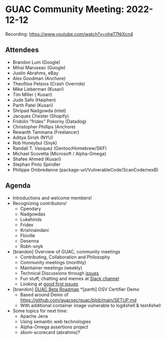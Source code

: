 # GUAC Community Meeting: 2022-12-12

Recording: https://www.youtube.com/watch?v=oheT7NjXcn4

## Attendees
* Brandon Lum (Google)
* Mihai Maruseac (Google)
* Justin Abrahms, eBay
* Alex Goodman (Anchore)
* Theofilos Petsios (Crash Override)
* Mike Lieberman (Kusari)
* Tim Miller ( Kusari)
* Jude Safo (Haiphen)
* Parth Patel (Kusari)
* Shripad Nadgowda (intel)
* Jacques Chester (Shopify)
* Fridolin "fridex" Pokorny (Datadog)
* Christopher Phillips (Anchore)
* Rewanth Tammana (Freelancer)
* Aditya Sirish (NYU)
* Rob Honeybul (Snyk)
* Randall T. Vasquez (Gentoo/Homebrew/SKF)
* Michael Scovetta (Microsoft / Alpha-Omega)
* Shafee Ahmed (Kusari)
* Stephan Pinto Spindler
* Philippe Ombredanne (package-url/VulnerableCode/ScanCode/nexB)

## Agenda

* Introductions and welcome members!
* Recognizing contributors!
    * Cpendary
    * Nadgowdas
    * Lukehinds
    * Fridex
    * Krishnaindani
    * Fbiville
    * Desenna
    * Robh-snyk 
* [brandon] Overview of GUAC, community meetings
    * Contributing, Collaboration and Philosophy
    * Community meetings (monthly)
    * Maintainer meetings (weekly)
    * Technical Discussions through [issues](https://github.com/guacsec/guac/)
    * Fun stuff, chatting and memes at [Slack channel](https://openssf.slack.com/archives/C03U677QD46)
    * Looking at [good first issues](https://github.com/guacsec/guac/issues?q=is%3Aopen+is%3Aissue+label%3A%22good+first+issue%22)
* [brandon] [GUAC Beta Roadmap](https://github.com/guacsec/guac/issues/251)
*[parth] OSV Certifier Demo
    * Based around Demo of https://github.com/guacsec/guac/blob/main/SETUP.md
    * With additional container image vulnerable to log4shell & text4shell
* Some topics for next time:
    * Apache Jena
    * Using semantic web technologies
    * Alpha-Omega assertions project
    * sbom-scorecard (abrahms)?